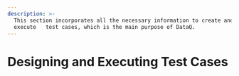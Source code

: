 ```yaml
---
description: >-
  This section incorporates all the necessary information to create and
  execute   test cases, which is the main purpose of DataQ.
---
```


# Designing and Executing Test Cases

